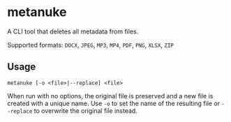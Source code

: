 # metanuke

A CLI tool that deletes all metadata from files.

Supported formats: `DOCX`, `JPEG`, `MP3`, `MP4`, `PDF`, `PNG`, `XLSX`, `ZIP`


## Usage

```
metanuke [-o <file>|--replace] <file>
```

When run with no options, the original file is preserved and a new file is
created with a unique name. Use `-o` to set the name of the resulting file or
`--replace` to overwrite the original file instead.
